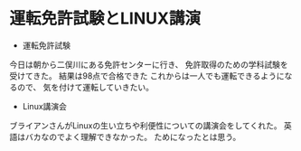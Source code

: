 # 運転免許試験とLINUX講演
* 運転免許試験

今日は朝から二俣川にある免許センターに行き、
免許取得のための学科試験を受けてきた。
結果は98点で合格できた
これからは一人でも運転できるようになるので、
気を付けて運転していきたい。
* Linux講演会

ブライアンさんがLinuxの生い立ちや利便性についての講演会をしてくれた。
英語はバカなのでよく理解できなかった。
ためになったとは思う。

